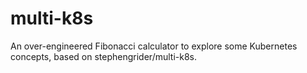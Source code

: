 # multi-k8s
An over-engineered Fibonacci calculator to explore some Kubernetes concepts, based on stephengrider/multi-k8s.
